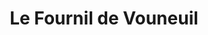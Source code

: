 ---
title: "Le Fournil de Vouneuil"
url: /vouneuil-sur-vienne/le-fournil-de-vouneuil/
shop: boulangerie
---